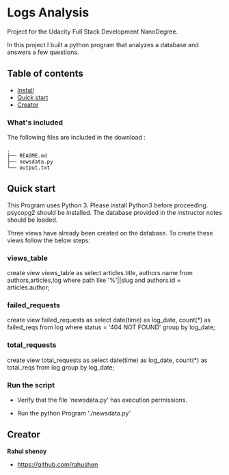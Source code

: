 # Logs Analysis
Project for the Udacity Full Stack Development NanoDegree.

In this project I built a python program that analyzes a database and answers a few questions.

## Table of contents

- [Install](#install)
- [Quick start](#quick-start)
- [Creator](#creator)

### What's included

The following files are included in the download :

```
.
├── README.md
├── newsdata.py
└── output.txt
```

## Quick start

This Program uses Python 3. Please install Python3 before proceeding. psycopg2 should be installed. The database provided in the instructor notes should be loaded.

Three views have already been created on the database. To create these views follow the below steps:

### views_table

create view views_table as select articles.title, authors.name from authors,articles,log where path like '%'||slug and authors.id = articles.author;

### failed_requests

create view failed_requests as select date(time) as log_date, count(\*) as failed_reqs from log where status = '404 NOT FOUND' group by log_date;

### total_requests

create view total_requests as select date(time) as log_date, count(\*) as total_reqs from log group by log_date;

### Run the script

- Verify that the file 'newsdata.py' has execution permissions.

- Run the python Program
  './newsdata.py'


## Creator

**Rahul shenoy**
- <https://github.com/rahushen>
